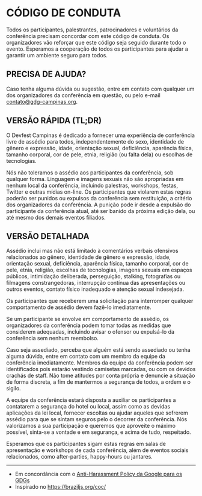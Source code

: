 # CÓDIGO DE CONDUTA
Todos os participantes, palestrantes, patrocinadores e voluntários da conferência precisam concordar com este código de conduta. Os organizadores vão reforçar que este código seja seguido durante todo o evento. Esperamos a cooperação de todos os participantes para ajudar a garantir um ambiente seguro para todos.

## PRECISA DE AJUDA?
Caso tenha alguma dúvida ou sugestão, entre em contato com qualquer um dos organizadores da conferência em questão, ou pelo e-mail contato@gdg-campinas.org.

## VERSÃO RÁPIDA (TL;DR)
O Devfest Campinas é dedicado a fornecer uma experiência de conferência livre de assédio para todos, independentemente do sexo, identidade de gênero e expressão, idade, orientação sexual, deficiência, aparência física, tamanho corporal, cor de pele, etnia, religião (ou falta dela) ou escolhas de tecnologias.

Nós não toleramos o assédio aos participantes da conferência, sob qualquer forma. Linguagem e imagens sexuais não são apropriadas em nenhum local da conferência, incluindo palestras, workshops, festas, Twitter e outras mídias on-line. Os participantes que violarem estas regras poderão ser punidos ou expulsos da conferência sem restituição, a critério dos organizadores da conferência.
A punição pode ir desde a expulsão do participante da conferência atual, até ser banido da próxima edição dela, ou até mesmo dos demais eventos filiados.

## VERSÃO DETALHADA
Assédio inclui mas não está limitado à comentários verbais ofensivos relacionados ao gênero, identidade de gênero e expressão, idade, orientação sexual, deficiência, aparência física, tamanho corporal, cor de pele, etnia, religião, escolhas de tecnologias, imagens sexuais em espaços públicos, intimidação deliberada, perseguição, stalking, fotografias ou filmagens constrangedoras, interrupção contínua das apresentações ou outros eventos, contato físico inadequado e atenção sexual indesejada.

Os participantes que receberem uma solicitação para interromper qualquer comportamento de assédio devem fazê-lo imediatamente.

Se um participante se envolve em comportamento de assédio, os organizadores da conferência podem tomar todas as medidas que considerem adequadas, incluindo avisar o ofensor ou expulsá-lo da conferência sem nenhum reembolso.

Caso seja assediado, perceba que alguém está sendo assediado ou tenha alguma dúvida, entre em contato com um membro da equipe da conferência imediatamente. Membros da equipe da conferência podem ser identificados pois estarão vestindo camisetas marcadas, ou com os devidos crachás de staff.
Não tome atitudes por conta própria e denuncie a situação de forma discreta, a fim de mantermos a segurança de todos, a ordem e o sigilo.

A equipe da conferência estará disposta a auxiliar os participantes a contatarem a segurança do hotel ou local, assim como as devidas aplicações da lei local, fornecer escoltas ou ajudar aqueles que sofrerem assédio para que se sintam seguros pelo o decorrer da conferência. Nós valorizamos a sua participação e queremos que aproveite o máximo possível, sinta-se a vontade e em segurança, e acima de tudo, respeitado.

Esperamos que os participantes sigam estas regras em salas de apresentação e workshops de cada conferência, além de eventos sociais relacionados, como after-parties, happy-hours ou jantares.

---

- Em concordância com o [Anti-Harassment Policy da Google para os GDGs](https://support.google.com/developergroups/answer/3340512?hl=en&ref_topic=3340510)
- Inspirado no https://braziljs.org/coc/